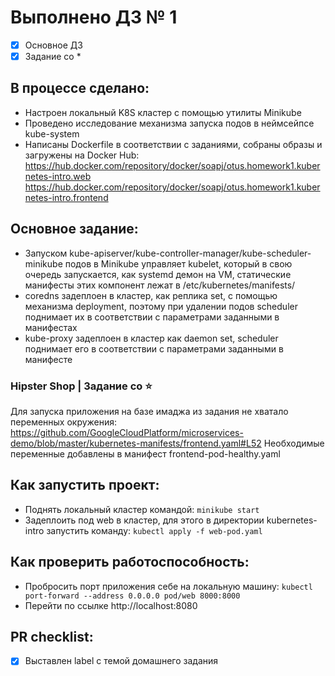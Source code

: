 # Выполнено ДЗ № 1

 - [x] Основное ДЗ
 - [x] Задание со *

## В процессе сделано:
 - Настроен локальный K8S кластер с помощью утилиты Minikube
 - Проведено исследование механизма запуска подов в неймсейпсе kube-system
 - Написаны Dockerfile в соответствии с заданиями, собраны образы и загружены на Docker Hub:
 https://hub.docker.com/repository/docker/soapj/otus.homework1.kubernetes-intro.web
 https://hub.docker.com/repository/docker/soapj/otus.homework1.kubernetes-intro.frontend

## Основное задание:
 - Запуском kube-apiserver/kube-controller-manager/kube-scheduler-minikube подов в Minikube управляет kubelet, который в свою очередь запускается, как systemd демон на VM, статические манифесты этих компонент лежат в /etc/kubernetes/manifests/
 - coredns задеплоен в кластер, как реплика set, с помощью механизма deployment, поэтому при удалении подов scheduler поднимает их в соответствии с параметрами заданными в манифестах
 - kube-proxy задеплоен в кластер как daemon set, scheduler поднимает его в соответствии с параметрами заданными в манифесте

### Hipster Shop | Задание со ⭐
Для запуска приложения на базе имаджа из задания не хватало переменных окружения:
https://github.com/GoogleCloudPlatform/microservices-demo/blob/master/kubernetes-manifests/frontend.yaml#L52
Необходимые переменные добавлены в манифест frontend-pod-healthy.yaml

## Как запустить проект:
 - Поднять локальный кластер командой:
 ```minikube start```
 - Задеплоить под web в кластер, для этого в директории kubernetes-intro запустить команду:
 ```kubectl apply -f web-pod.yaml```

## Как проверить работоспособность:
 - Пробросить порт приложения себе на локальную машину:
 ```kubectl port-forward --address 0.0.0.0 pod/web 8000:8000```
 - Перейти по ссылке http://localhost:8080

## PR checklist:
 - [x] Выставлен label с темой домашнего задания
